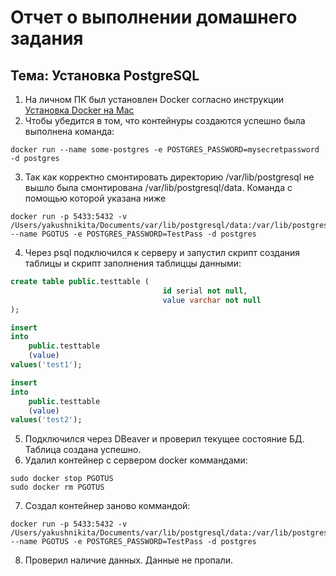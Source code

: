 # Отчет о выполнении домашнего задания
## Тема: Установка PostgreSQL

1.  На личном ПК был установлен Docker согласно инструкции 
[Установка Docker на Mac](https://docs.docker.com/desktop/install/mac-install/)
2. Чтобы убедится в том, что контейнуры создаются успешно была выполнена команда: 
```CMD
docker run --name some-postgres -e POSTGRES_PASSWORD=mysecretpassword -d postgres
```
3. Так как корректно смонтировать директорию /var/lib/postgresql не вышло была смонтирована /var/lib/postgresql/data.
Команда с помощью которой указана ниже
```CMD
docker run -p 5433:5432 -v /Users/yakushnikita/Documents/var/lib/postgresql/data:/var/lib/postgresql/data --name PGOTUS -e POSTGRES_PASSWORD=TestPass -d postgres
```
4. Через psql подключился к серверу и запустил скрипт создания таблицы и скрипт заполнения таблиццы данными:

```SQL
create table public.testtable (
                                  id serial not null,
                                  value varchar not null
);

insert
into
    public.testtable
    (value)
values('test1');

insert
into
    public.testtable
    (value)
values('test2');
```
5. Подключился через DBeaver и проверил текущее состояние БД. Таблица создана успешно. 
6. Удалил контейнер с сервером docker коммандами:
```CMD
sudo docker stop PGOTUS 
sudo docker rm PGOTUS  
```
7. Создал контейнер заново коммандой:
```CMD
docker run -p 5433:5432 -v /Users/yakushnikita/Documents/var/lib/postgresql/data:/var/lib/postgresql/data --name PGOTUS -e POSTGRES_PASSWORD=TestPass -d postgres
```
8. Проверил наличие данных. Данные не пропали.